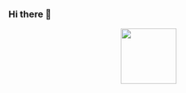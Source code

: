 ### Hi there 👋

<div id="header" align="center">
  <img src="https://media.giphy.com/media/Lny6Rw04nsOOc/giphy.gif" width="100"/>
</div>
